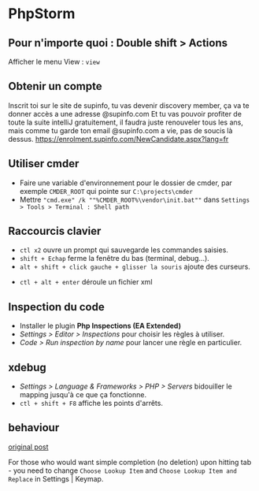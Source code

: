 # PhpStorm

## Pour n'importe quoi : Double shift > Actions

Afficher le menu View : `view`

## Obtenir un compte

Inscrit toi sur le site de supinfo, tu vas devenir discovery member, ça va te donner accès a une adresse @supinfo.com
Et tu vas pouvoir profiter de toute la suite intelliJ gratuitement, il faudra juste renouveler tous les ans, mais comme tu garde ton email @supinfo.com a vie, pas de soucis là dessus.
https://enrolment.supinfo.com/NewCandidate.aspx?lang=fr

## Utiliser cmder

* Faire une variable d'environnement pour le dossier de cmder, par exemple `CMDER_ROOT` qui pointe sur `C:\projects\cmder`
* Mettre `"cmd.exe" /k ""%CMDER_ROOT%\vendor\init.bat""` dans `Settings > Tools > Terminal : Shell path`

## Raccourcis clavier

* `ctl x2` ouvre un prompt qui sauvegarde les commandes saisies.
* `shift + Echap` ferme la fenêtre du bas (terminal, debug...).
* `alt + shift + click gauche + glisser la souris` ajoute des curseurs.
- `ctl + alt + enter` déroule un fichier xml

## Inspection du code

- Installer le plugin **Php Inspections (EA Extended)**
- *Settings > Editor > Inspections* pour choisir les règles à utiliser.
- *Code > Run inspection by name* pour lancer une règle en particulier.

## xdebug

- *Settings > Language & Frameworks > PHP > Servers* bidouiller le mapping jusqu'à ce que ça fonctionne.
- `ctl + shift + F8` affiche les points d'arrêts.

## behaviour

[original post](https://intellij-support.jetbrains.com/hc/en-us/community/posts/207074075/comments/360001817819)

For those who would want simple completion (no deletion) upon hitting tab - you need to change `Choose Lookup Item` and `Choose Lookup Item and Replace` in Settings | Keymap.